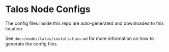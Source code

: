 # Talos Node Configs

The config files inside this repo are auto-generated and downloaded to this location.

See `docs/nodes/talos/installation.md` for more information on how to generate the config files.
